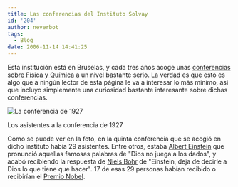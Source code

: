 ```yaml
---
title: Las conferencias del Instituto Solvay
id: '204'
author: neverbot
tags:
  - Blog
date: 2006-11-14 14:41:25
---
```


Esta institución está en Bruselas, y cada tres años acoge unas [conferencias sobre Física y Química](http://en.wikipedia.org/wiki/Solvay_Conference) a un nivel bastante serio. La verdad es que esto es algo que a ningún lector de esta página le va a interesar lo más mínimo, así que incluyo simplemente una curiosidad bastante interesante sobre dichas conferencias.

![La conferencia de 1927](./1927meeting.jpg "La conferencia de 1927")

Los asistentes a la conferencia de 1927

Como se puede ver en la foto, en la quinta conferencia que se acogió en dicho instituto había 29 asistentes. Entre otros, estaba [Albert Einstein](http://en.wikipedia.org/wiki/Albert_Einstein) que pronunció aquellas famosas palabras de "Dios no juega a los dados", y acabó recibiendo la respuesta de [Niels Bohr](http://en.wikipedia.org/wiki/Niels_Bohr) de "Einstein, deja de decirle a Dios lo que tiene que hacer". 17 de esas 29 personas habían recibido o recibirían el [Premio Nobel](http://en.wikipedia.org/wiki/Nobel_Prize).